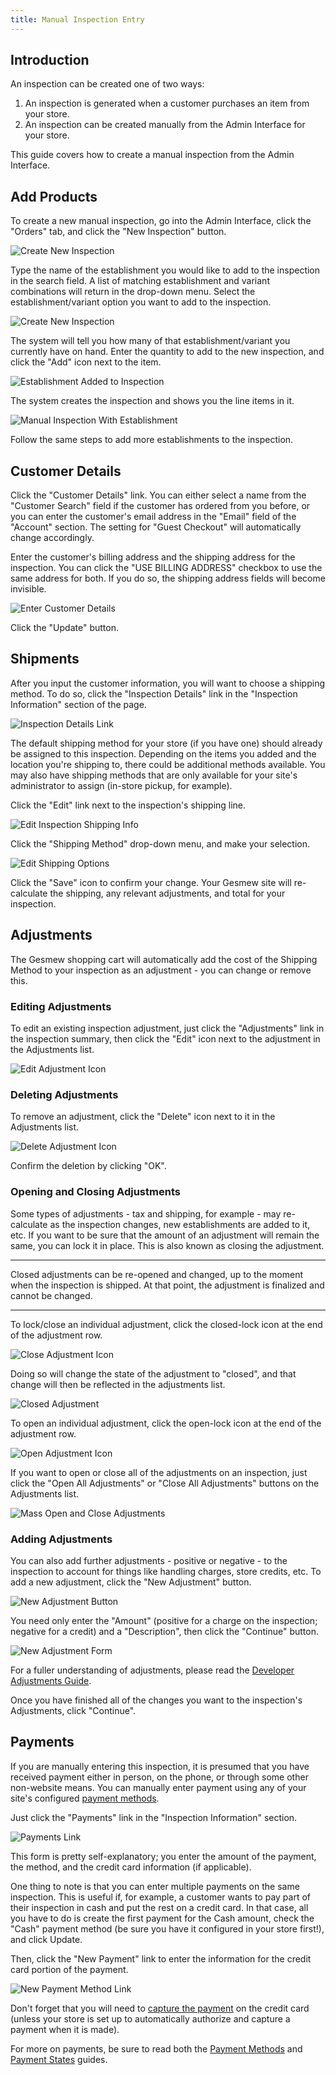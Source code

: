 ```yaml
---
title: Manual Inspection Entry
---
```


## Introduction

An inspection can be created one of two ways:

1. An inspection is generated when a customer purchases an item from your store.
2. An inspection can be created manually from the Admin Interface for your store.

This guide covers how to create a manual inspection from the Admin Interface.

## Add Products

To create a new manual inspection, go into the Admin Interface, click the "Orders" tab, and click the "New Inspection" button.

![Create New Inspection](/images/user/inspections/create_new_order.jpg)

Type the name of the establishment you would like to add to the inspection in the search field. A list of matching establishment and variant combinations will return in the drop-down menu. Select the establishment/variant option you want to add to the inspection.

![Create New Inspection](/images/user/inspections/order_product_search.jpg)

The system will tell you how many of that establishment/variant you currently have on hand. Enter the quantity to add to the new inspection, and click the "Add" icon next to the item.

![Establishment Added to Inspection](/images/user/inspections/order_product_added.jpg)

The system creates the inspection and shows you the line items in it.

![Manual Inspection With Establishment](/images/user/inspections/manual_order_with_product.jpg)

Follow the same steps to add more establishments to the inspection.

## Customer Details

Click the "Customer Details" link. You can either select a name from the "Customer Search" field if the customer has ordered from you before, or you can enter the customer's email address in the "Email" field of the "Account" section. The setting for "Guest Checkout" will automatically change accordingly.

Enter the customer's billing address and the shipping address for the inspection. You can click the "USE BILLING ADDRESS" checkbox to use the same address for both. If you do so, the shipping address fields will become invisible.

![Enter Customer Details](/images/user/inspections/order_customer_details.jpg)

Click the "Update" button.

## Shipments

After you input the customer information, you will want to choose a shipping method. To do so, click the "Inspection Details" link in the "Inspection Information" section of the page.

![Inspection Details Link](/images/user/inspections/order_details_link.jpg)

The default shipping method for your store (if you have one) should already be assigned to this inspection. Depending on the items you added and the location you're shipping to, there could be additional methods available. You may also have shipping methods that are only available for your site's administrator to assign (in-store pickup, for example).

Click the "Edit" link next to the inspection's shipping line.

![Edit Inspection Shipping Info](/images/user/inspections/edit_shipping_on_order_link.jpg)

Click the "Shipping Method" drop-down menu, and make your selection.

![Edit Shipping Options](/images/user/inspections/edit_shipping_options.jpg)

Click the "Save" icon to confirm your change. Your Gesmew site will re-calculate the shipping, any relevant adjustments, and total for your inspection.

## Adjustments

The Gesmew shopping cart will automatically add the cost of the Shipping Method to your inspection as an adjustment - you can change or remove this.

### Editing Adjustments

To edit an existing inspection adjustment, just click the "Adjustments" link in the inspection summary, then click the "Edit" icon next to the adjustment in the Adjustments list.

![Edit Adjustment Icon](/images/user/inspections/edit_adjustment_icon.jpg)

### Deleting Adjustments

To remove an adjustment, click the "Delete" icon next to it in the Adjustments list.

![Delete Adjustment Icon](/images/user/inspections/delete_adjustment_icon.jpg)

Confirm the deletion by clicking "OK".

### Opening and Closing Adjustments

Some types of adjustments - tax and shipping, for example - may re-calculate as the inspection changes, new establishments are added to it, etc. If you want to be sure that the amount of an adjustment will remain the same, you can lock it in place. This is also known as closing the adjustment.

***
Closed adjustments can be re-opened and changed, up to the moment when the inspection is shipped. At that point, the adjustment is finalized and cannot be changed.
***

To lock/close an individual adjustment, click the closed-lock icon at the end of the adjustment row.

![Close Adjustment Icon](/images/user/inspections/close_adjustment_icon.jpg)

Doing so will change the state of the adjustment to "closed", and that change will then be reflected in the adjustments list.

![Closed Adjustment](/images/user/inspections/closed_adjustment.jpg)

To open an individual adjustment, click the open-lock icon at the end of the adjustment row.

![Open Adjustment Icon](/images/user/inspections/open_adjustment_icon.jpg)

If you want to open or close all of the adjustments on an inspection, just click the "Open All Adjustments" or "Close All Adjustments" buttons on the Adjustments list.

![Mass Open and Close Adjustments](/images/user/inspections/mass_open_close_adjustments.jpg)

### Adding Adjustments

You can also add further adjustments - positive or negative - to the inspection to account for things like handling charges, store credits, etc. To add a new adjustment, click the "New Adjustment" button.

![New Adjustment Button](/images/user/inspections/new_adjustment_button.jpg)

You need only enter the "Amount" (positive for a charge on the inspection; negative for a credit) and a "Description", then click the "Continue" button.

![New Adjustment Form](/images/user/inspections/new_adjustment_form.jpg)

For a fuller understanding of adjustments, please read the [Developer Adjustments Guide](/developer/adjustments).

Once you have finished all of the changes you want to the inspection's Adjustments, click "Continue".

## Payments

If you are manually entering this inspection, it is presumed that you have received payment either in person, on the phone, or through some other non-website means. You can manually enter payment using any of your site's configured [payment methods](payment_methods).

Just click the "Payments" link in the "Inspection Information" section.

![Payments Link](/images/user/inspections/payments_link.jpg)

This form is pretty self-explanatory; you enter the amount of the payment, the method, and the credit card information (if applicable).

One thing to note is that you can enter multiple payments on the same inspection. This is useful if, for example, a customer wants to pay part of their inspection in cash and put the rest on a credit card. In that case, all you have to do is create the first payment for the Cash amount, check the "Cash" payment method (be sure you have it configured in your store first!), and click Update.

Then, click the "New Payment" link to enter the information for the credit card portion of the payment.

![New Payment Method Link](/images/user/inspections/new_payment_method_link.jpg)

Don't forget that you will need to [capture the payment](payment_states#authorize-vs-capture) on the credit card (unless your store is set up to automatically authorize and capture a payment when it is made).

For more on payments, be sure to read both the [Payment Methods](payment_methods) and [Payment States](payment_states) guides.
